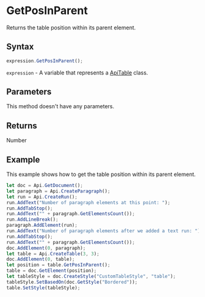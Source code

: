 # GetPosInParent

Returns the table position within its parent element.

## Syntax

```javascript
expression.GetPosInParent();
```

`expression` - A variable that represents a [ApiTable](../ApiTable.md) class.

## Parameters

This method doesn't have any parameters.

## Returns

Number

## Example

This example shows how to get the table position within its parent element.

```javascript
let doc = Api.GetDocument();
let paragraph = Api.CreateParagraph();
let run = Api.CreateRun();
run.AddText("Number of paragraph elements at this point: ");
run.AddTabStop();
run.AddText("" + paragraph.GetElementsCount());
run.AddLineBreak();
paragraph.AddElement(run);
run.AddText("Number of paragraph elements after we added a text run: ");
run.AddTabStop();
run.AddText("" + paragraph.GetElementsCount());
doc.AddElement(0, paragraph);
let table = Api.CreateTable(3, 3);
doc.AddElement(0, table);
let position = table.GetPosInParent();
table = doc.GetElement(position);
let tableStyle = doc.CreateStyle("CustomTableStyle", "table");
tableStyle.SetBasedOn(doc.GetStyle("Bordered"));
table.SetStyle(tableStyle);
```
